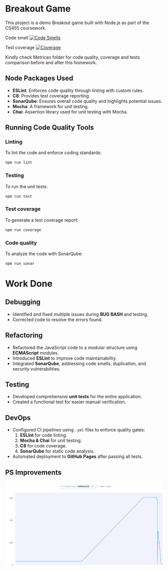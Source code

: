 # Breakout Game

This project is a demo Breakout game built with Node.js as part of the CS455 coursework.

Code smell [![Code Smells](https://sonarcloud.io/api/project_badges/measure?project=breakout-game&metric=code_smells)](https://sonarcloud.io/summary/overall?id=adityak-21_breakout-game)

Test coverage
[<img src="https://github.githubassets.com/images/modules/logos_page/GitHub-Mark.png" alt="Coverage" width="30"/>](https://kartik-r-soni.github.io/breakout-game-code-coverage/)

Kindly check Metrices folder for code quality, coverage and tests comparison before and after this homework.

## Node Packages Used

- **ESLint**: Enforces code quality through linting with custom rules.
- **C8**: Provides test coverage reporting.
- **SonarQube**: Ensures overall code quality and highlights potential issues.
- **Mocha**: A framework for unit testing.
- **Chai**: Assertion library used for unit testing with Mocha.

## Running Code Quality Tools

### Linting
To lint the code and enforce coding standards:
```bash
npm run lint
```
### Testing
To run the unit tests:
```bash
npm run test
```
### Test coverage
To generate a test coverage report:
```bash
npm run coverage
```
### Code quality
To analyze the code with SonarQube:
```bash
npm run sonar
```
# Work Done

## Debugging
- Identified and fixed multiple issues during **BUG BASH** and testing.
- Corrected code to resolve the errors found.

## Refactoring
- Refactored the JavaScript code to a modular structure using **ECMAScript** modules.
- Introduced **ESLint** to improve code maintainability.
- Integrated **SonarQube**, addressing code smells, duplication, and security vulnerabilities.

## Testing
- Developed comprehensive **unit tests** for the entire application.
- Created a functional test for easier manual verification.

## DevOps
- Configured CI pipelines using `.yml` files to enforce quality gates:
  1. **ESLint** for code linting.
  2. **Mocha & Chai** for unit testing.
  3. **C8** for code coverage.
  4. **SonarQube** for static code analysis.
- Automated deployment to **GitHub Pages** after passing all tests.


## PS Improvements
![Some random photo](./Metrices/Improvement_graph/Code_Smells.png)
